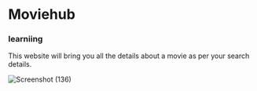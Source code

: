 <h1>Moviehub</h1>
<h3>learniing</h3>

This website will bring you all the details about a movie as per your search details.

![Screenshot (136)](https://github.com/biki08089/Moviehub-website/assets/123112453/98f0f127-416d-4b72-964a-3305bd70f0a0)

